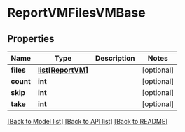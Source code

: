 # ReportVMFilesVMBase


## Properties
Name | Type | Description | Notes
------------ | ------------- | ------------- | -------------
**files** | [**list[ReportVM]**](ReportVM.md) |  | [optional] 
**count** | **int** |  | [optional] 
**skip** | **int** |  | [optional] 
**take** | **int** |  | [optional] 

[[Back to Model list]](../README.md#documentation-for-models) [[Back to API list]](../README.md#documentation-for-api-endpoints) [[Back to README]](../README.md)



